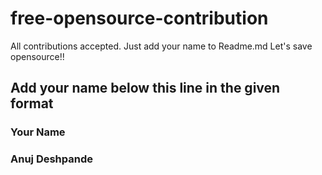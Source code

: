 # free-opensource-contribution
All contributions accepted. Just add your name to Readme.md
Let's save opensource!!

## Add your name below this line in the given format

### Your Name

### Anuj Deshpande
